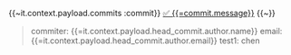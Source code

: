 {{~it.context.payload.commits :commit}}
[✅ {{=commit.message}}]({{=commit.url}})
{{~}}
> commiter: {{=it.context.payload.head_commit.author.name}}
> email: {{=it.context.payload.head_commit.author.email}}
> test1: chen